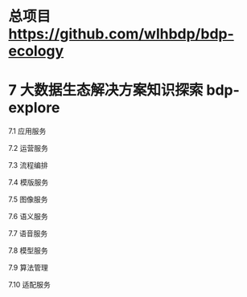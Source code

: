 # 总项目 https://github.com/wlhbdp/bdp-ecology
# 7 大数据生态解决方案知识探索 bdp-explore

7.1 应用服务

7.2 运营服务

7.3 流程编排

7.4 模版服务

7.5 图像服务

7.6 语义服务

7.7 语音服务

7.8 模型服务

7.9 算法管理

7.10 适配服务
